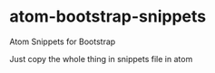 # atom-bootstrap-snippets
Atom Snippets for  Bootstrap

Just copy the whole thing in snippets file in atom
